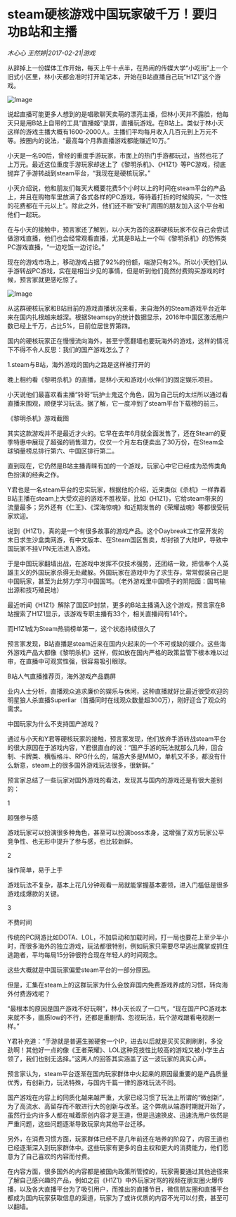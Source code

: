 # steam硬核游戏中国玩家破千万！要归功B站和主播

*木心心 王然婷|2017-02-21|游戏*

从辞掉上一份媒体工作开始，每天上午十点半，在热闹的传媒大学“小吃街”上一个旧式小区里，林小天都会准时打开笔记本，开始在B站直播自己玩“H1Z1”这个游戏。

![Image](http://static.ylzbl.com/201704281806521732)

说起直播可能更多人想到的是唱歌聊天卖萌的漂亮主播，但林小天并不露脸，他每天只是用B站上自带的工具“直播姬“录屏，直播玩游戏。在B站上。类似于林小天这样的游戏主播大概有1600-2000人。主播们平均每月收入几百元到上万元不等。按圈内的说法，“最高每个月靠直播游戏都能赚近10万。”

小天是一名90后，曾经的重度手游玩家，市面上的热门手游都玩过，当然也花了上万元。最近这位重度手游玩家却迷上了《黎明杀机》、《H1Z1》等PC游戏，彻底抛弃了手游转战到steam平台，“我现在是硬核玩家。”

小天介绍说，他和朋友们每天大概要花费5个小时以上的时间在steam平台的产品上，并且在购物车里放满了各式各样的PC游戏，等待着打折的时候购买，“一次性的花费都在千元以上”。除此之外，他们还不断“安利”周围的朋友加入这个平台和他们一起玩。

在与小天的接触中，预言家还了解到，以小天为首的这群硬核玩家不仅自己会尝试做游戏直播，他们也会经常观看直播，尤其是B站上一个叫《黎明杀机》的恐怖类PC游戏直播，“一边吃饭一边讨论。”

现在的游戏市场上，移动游戏占据了92%的份额，端游只有2%。所以小天他们从手游转战PC游戏，实在是相当少见的事情，但是听到他们竟然付费购买游戏的时候，预言家就更感吃惊了。

![Image](http://static.ylzbl.com/201704281806527543)

从这群硬核玩家和B站目前的游戏直播状况来看，来自海外的Steam游戏平台近年来在国内扎根越来越深。根据Steamspy的统计数据显示，2016年中国区激活用户数已经上千万，占比5%，目前位居世界第四。

国内的硬核玩家正在慢慢流向海外，甚至宁愿翻墙也要玩海外的游戏，这样的情况下不得不令人反思：我们的国产游戏怎么了？

1.steam与B站，海外游戏的国内之路是这样被打开的

晚上相约看《黎明杀机》的直播，是林小天和游戏小伙伴们的固定娱乐项目。

小天说他们最喜欢看主播“铃哥”玩护士鬼这个角色，因为自己玩的太烂所以通过看直播来围观，顺便学习玩法。据了解，它一度冲到了steam平台下载榜的前三。

《黎明杀机》游戏截图

其实这款游戏并不是最近才火的。它早在去年6月就全面发售了，还在Steam的夏季特惠中展现了超强的销售潜力，仅仅一个月左右便卖出了30万份，在Steam全球销量榜总排行第六、中国区排行第二。

直到现在，它仍然是B站主播青睐有加的一个游戏，玩家心中它已经成为恐怖类角色扮演的经典之作。

Y君也是一名steam平台的忠实玩家，根据他的介绍，近来类似《杀机》一样靠着B站主播在steam上大受欢迎的游戏不胜枚举，比如《H1Z1》，它给steam带来的流量最多；另外还有《仁王》、《深海惊魂》和近期发售的《荣耀战魂》等都很受玩家欢迎。

说到《H1Z1》，真的是一个有很多故事的游戏产品。这个Daybreak工作室开发的末日求生沙盒类网游，有中文版本、在Steam国区售卖，却封锁了大陆IP，导致中国玩家不挂VPN无法进入游戏。

于是中国玩家翻墙出战，在游戏中发挥不仅技术强势，还团结一致，把信奉个人英雄主义的外国玩家杀得无处藏躲。外国玩家在游戏中为了求生存，常常假装自己是中国玩家，甚至为此努力学习中国国骂。（老外游戏里中国喷子的阴阳面：国骂输出源和技巧殖民地）

最近听闻《H1Z1》解除了国区IP封禁，更多的B站主播涌入这个游戏，预言家在B站搜索了H1Z1显示，该游戏专职主播有33个，相关直播间有141个。

而H1Z1成为Steam热销榜单第一，这个状态持续很久了

预言家发现，B站直播是steam近来在国内火起来的一个不可或缺的媒介。这些海外游戏产品大都像《黎明杀机》这样，假如放在国内严格的政策监管下根本难以过审，在直播中可观赏性强，很容易吸引眼球。

B站人气直播推荐页，海外游戏产品霸屏

业内人士分析，直播观众追求廉价的娱乐与休闲，这种直播就好比最近很受欢迎的明星狼人杀直播Superliar（首播同时在线观众数量超300万），刚好迎合了观众的需求。

中国玩家为什么不支持国产游戏？

通过与小天和Y君等硬核玩家的接触，预言家发现，他们放弃手游转战steam平台的很大原因在于游戏内容，Y君很直白的说：“国产手游的玩法就那么几种，回合制、卡牌类、横版格斗、RPG什么的，端游大多是MMO，单机又不多，都没有什么新意，steam上的很多国外游戏玩法很多，很新鲜。”

预言家总结了一些玩家对国外游戏的看法，发现其与国内的游戏还是有很大差别的：

1

超强参与感

游戏玩家可以扮演很多种角色，甚至可以扮演boss本身，这增强了双方玩家公平竞争性、也无形中提升了参与感，也比较新鲜。

2

操作简单，易于上手

游戏玩法不复杂，基本上花几分钟观看一局就能掌握基本要领，进入门槛低是很多游戏成爆款的关键。

3

不费时间

传统的PC网游比如DOTA、LOL，不加启动和加载时间，打一局也要花上至少半小时，而很多海外的独立游戏，玩法都很特别，例如玩家只需要尽早逃出魔掌或抓住逃跑者，平均每局15分钟很符合现在年轻人的时间观念。

这些大概就是中国玩家偏爱steam平台的一部分原因。

但是，汇集在steam上的这群玩家为什么会放弃国内免费游戏养成的习惯，转向海外付费游戏呢？

“最根本的原因是国产游戏不好玩啊”，林小天长叹了一口气，“现在国产PC游戏本来就不多，画质low的不行，还都是重剧情、忽视玩法，玩个游戏跟看电视剧一样。”

Y君补充道：“手游就是普遍生搬硬套一个IP，进去以后就是买买买刷刷刷，多没劲啊！其他好一点的像《王者荣耀》、LOL这种竞技性比较高的游戏又被小学生占领了，我们也别无选择。”这两人的回答其实涵盖了这一波玩家的真实心声。

预言家认为，steam平台逐渐在国内玩家群体中火起来的原因最重要的是产品质量优秀，有创新力，玩法特殊，与国内千篇一律的游戏玩法不同。

国产游戏在内容上的同质化越来越严重，大家已经习惯了玩法上所谓的“微创新”，为了高流水、高留存而不敢进行大的创新与改革。这个弊病从端游时期就开始了，虽然行业内许多人都在喊着原创内容才是王道，但是迅速换皮、迅速洗用户依然是严重问题，这些问题逐渐导致玩家向其他平台迁移。

另外，在消费习惯方面，玩家群体已经不是几年前还在培养的阶段了，内容王道也已经逐渐深入到玩家群体中。这些玩家有更多的自主权和更大的消费能力，他们愿意为了自己喜欢的内容而付费。

在内容方面，很多国外的内容都是被国内政策所管控的，玩家需要通过其他途径来了解自己感兴趣的产品，例如之前《H1Z1》中外玩家对骂的视频在朋友圈火爆传播，以及各大直播平台为了吸引用户，而推出的直播节目，微信朋友圈和直播平台都成为国内玩家获取信息的渠道，玩家为了或许优质的内容不光可以付费，甚至可以翻墙。

